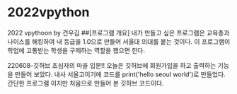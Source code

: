 # 2022vpython
2022 vpythoon by 건우김
##[프로그램 개요]
내가 만들고 싶은 프로그램은 교육총과 나이스를 해킹하여 내 등급을 1.0으로 만들어 서울대 의대를 붙는 것이다. 이 프로그램이 학업에 고통받는 학생을 구제하는 역할을 했으면 한다.


220608-깃허브 초심자의 마을 입문!!
오늘은 깃허브에 회원가입을 하고 출력하는 기능을 만들어 보았다.
내사 서울고이기에 코드를 print('hello seoul world')로 만들었다. 간단한 프로그램 이지만 처음으로 만들어 본 깃허브 코드이다.
